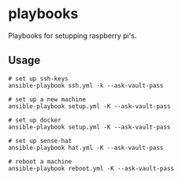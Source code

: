 # playbooks

Playbooks for setupping raspberry pi's.

## Usage

```shell
# set up ssh-keys
ansible-playbook ssh.yml -k --ask-vault-pass

# set up a new machine
ansible-playbook setup.yml -K --ask-vault-pass

# set up docker
ansible-playbook setup.yml -K --ask-vault-pass

# set up sense-hat
ansible-playbook hat.yml -K --ask-vault-pass

# reboot a machine
ansible-playbook reboot.yml -K --ask-vault-pass
